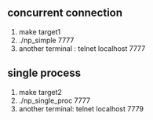 

## concurrent connection
1. make target1
2. ./np_simple 7777
3. another terminal : telnet localhost 7777


## single process 
1. make target2
2. ./np_single_proc 7777
3. another terminal: telnet localhost 7779